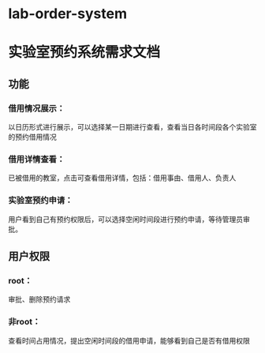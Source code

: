 # lab-order-system

# 实验室预约系统需求文档

## 功能

### 借用情况展示：

以日历形式进行展示，可以选择某一日期进行查看，查看当日各时间段各个实验室的预约借用情况

### 借用详情查看：

已被借用的教室，点击可查看借用详情，包括：借用事由、借用人、负责人

### 实验室预约申请：

用户看到自己有预约权限后，可以选择空闲时间段进行预约申请，等待管理员审批。

## 用户权限

### root：

审批、删除预约请求

### 非root：

查看时间占用情况，提出空闲时间段的借用申请，能够看到自己是否有借用权限